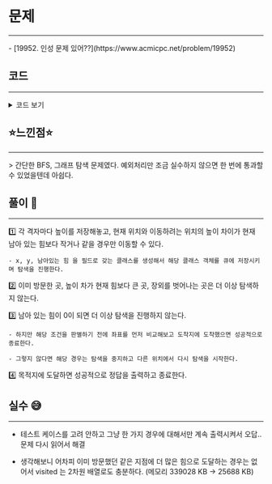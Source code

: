 # 문제
<hr/>
- [19952. 인성 문제 있어??](https://www.acmicpc.net/problem/19952)

## 코드
<hr/>
<details><summary> 코드 보기 </summary>

``` java
import java.io.BufferedReader;
import java.io.IOException;
import java.io.InputStreamReader;
import java.util.LinkedList;
import java.util.Queue;
import java.util.StringTokenizer;

class Inseong{
    int x, y, f;

    public Inseong(int x, int y, int f) {
        this.x = x;
        this.y = y;
        this.f = f;
    }
}
public class Q19952 {
    static int t, h, w, o, f, sx, sy, ex, ey;
    static int board[][], dx[] = {-1, 0, 1, 0}, dy[] = {0, 1, 0, -1};
    public static void main(String[] args) throws IOException {
        BufferedReader br = new BufferedReader(new InputStreamReader(System.in));
        t = stoi(br.readLine());
        while(t-- > 0) {
            init(br);
            solution();
        }
    }

    private static void solution() {
        boolean visited[][][] = new boolean[h + 1][w + 1][10001];
        visited[sx][sy][f] = true;
        Inseong s = new Inseong(sx, sy, f);
        Queue<Inseong> q = new LinkedList<>();
        q.add(s);
        while (!q.isEmpty()) {
            Inseong here = q.poll();
            int x = here.x, y = here.y, power = here.f;
            if(x == ex && y == ey){
                System.out.println("잘했어!!");
                return;
            }
            if(power == 0) continue;
            for (int d = 0; d < 4; d++) {
                int nx = x + dx[d], ny = y + dy[d];
                if(!isBorder(nx, ny)) continue;

                int up = board[nx][ny] - board[x][y];
                if(visited[nx][ny][power - 1] || power < up)
                    continue;
                visited[nx][ny][power - 1] = true;
                q.add(new Inseong(nx, ny, power - 1));
            }
        }
        System.out.println("인성 문제있어??");
    }

    private static boolean isBorder(int x, int y) {
        return (x >= 1 && x <= h && y >= 1 && y <= w);
    }

    private static void init(BufferedReader br) throws IOException {
        StringTokenizer st = new StringTokenizer(br.readLine());
        h = stoi(st.nextToken());
        w = stoi(st.nextToken());
        o = stoi(st.nextToken());
        f = stoi(st.nextToken());
        sx = stoi(st.nextToken());
        sy = stoi(st.nextToken());
        ex = stoi(st.nextToken());
        ey = stoi(st.nextToken());
        board = new int[h + 1][w + 1];
        for (int i = 0; i < o; i++) {
            st = new StringTokenizer(br.readLine());
            board[stoi(st.nextToken())][stoi(st.nextToken())] = stoi(st.nextToken());
        }
    }

    private static int stoi(String str) {
        return Integer.parseInt(str);
    }
}
```
</details>

## ⭐️느낀점⭐️
<hr/>
> 간단한 BFS, 그래프 탐색 문제였다. 예외처리만 조금 실수하지 않으면 한 번에 통과할 수 있었을텐데 아쉽다.

## 풀이 📣
<hr/>

1️⃣ 각 격자마다 높이를 저장해놓고, 현재 위치와 이동하려는 위치의 높이 차이가 현재 남아 있는 힘보다 작거나 같을 경우만 이동할 수 있다.

    - x, y, 남아있는 힘 을 필드로 갖는 클래스를 생성해서 해당 클래스 객체를 큐에 저장시키며 탐색을 진행한다.


2️⃣ 이미 방문한 곳, 높이 차가 현재 힘보다 큰 곳, 장외를 벗어나는 곳은 더 이상 탐색하지 않는다.


3️⃣ 남아 있는 힘이 0이 되면 더 이상 탐색을 진행하지 않는다.

    - 하지만 해당 조건을 판별하기 전에 좌표를 먼저 비교해보고 도착지에 도착했으면 성공적으로 종료한다.

    - 그렇지 않다면 해당 경우는 탐색을 중지하고 다른 위치에서 다시 탐색을 시작한다.


4️⃣ 목적지에 도달하면 성공적으로 정답을 출력하고 종료한다.

## 실수 😅
<hr/>

- 테스트 케이스를 고려 안하고 그냥 한 가지 경우에 대해서만 계속 출력시켜서 오답.. 문제 다시 읽어서 해결

- 생각해보니 어차피 이미 방문했던 같은 지점에 더 많은 힘으로 도달하는 경우는 없어서 visited 는 2차원 배열로도 충분하다. (메모리 339028 KB -> 25688 KB)
